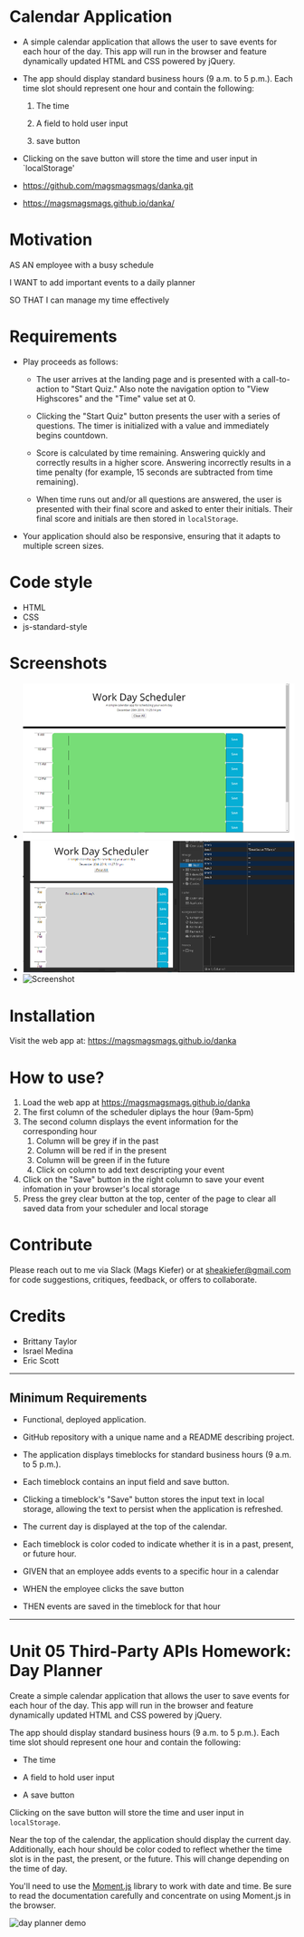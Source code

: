 # **Calendar Application**

* A simple calendar application that allows the user to save events for each hour of the day. This app will run in the browser and feature dynamically updated HTML and CSS powered by jQuery.

* The app should display standard business hours (9 a.m. to 5 p.m.). Each time slot should represent one hour and contain the following:

    1. The time

    1. A field to hold user input

    1. save button

* Clicking on the save button will store the time and user input in `localStorage'

* https://github.com/magsmagsmags/danka.git
* https://magsmagsmags.github.io/danka/


# Motivation
AS AN employee with a busy schedule

I WANT to add important events to a daily planner

SO THAT I can manage my time effectively 


# Requirements

* Play proceeds as follows:

  * The user arrives at the landing page and is presented with a call-to-action to "Start Quiz." Also note the navigation option to "View Highscores" and the "Time" value set at 0.

  * Clicking the "Start Quiz" button presents the user with a series of questions. The timer is initialized with a value and immediately begins countdown.

  * Score is calculated by time remaining. Answering quickly and correctly results in a higher score. Answering incorrectly results in a time penalty (for example, 15 seconds are subtracted from time remaining).

  * When time runs out and/or all questions are answered, the user is presented with their final score and asked to enter their initials. Their final score and initials are then stored in `localStorage`.

* Your application should also be responsive, ensuring that it adapts to multiple screen sizes.



# Code style
* HTML
* CSS
* js-standard-style

# Screenshots
* ![Screenshot](/assets/images/Screenshot1.png)
* ![Screenshot](/assets/images/Screenshot2.png)
* ![Screenshot](/assets/images/Screenshot3.gif)


# Installation
Visit the web app at: https://magsmagsmags.github.io/danka

# How to use?
1. Load the web app at https://magsmagsmags.github.io/danka
1. The first column of the scheduler diplays the hour (9am-5pm)
1. The second column displays the event information for the corresponding hour
    1. Column will be grey if in the past
    1. Column will be red if in the present
    1. Column will be green if in the future
    1. Click on column to add text descripting your event
1. Click on the "Save" button in the right column to save your event infomation in your browser's local storage
1. Press the grey clear button at the top, center of the page to clear all saved data from your scheduler and local storage

# Contribute
Please reach out to me via Slack (Mags Kiefer) or at sheakiefer@gmail.com for code suggestions, critiques, feedback, or offers to collaborate. 

# Credits

* Brittany Taylor
* Israel Medina
* Eric Scott

--------------------------------


## Minimum Requirements

* Functional, deployed application.

* GitHub repository with a unique name and a README describing project.

* The application displays timeblocks for standard business hours (9 a.m. to 5 p.m.).

* Each timeblock contains an input field and save button.

* Clicking a timeblock's "Save" button stores the input text in local storage, allowing the text to persist when the application is refreshed.

* The current day is displayed at the top of the calendar.

* Each timeblock is color coded to indicate whether it is in a past, present, or future hour.

* GIVEN that an employee adds events to a specific hour in a calendar

* WHEN the employee clicks the save button

* THEN events are saved in the timeblock for that hour






--------------------
# Unit 05 Third-Party APIs Homework: Day Planner

Create a simple calendar application that allows the user to save events for each hour of the day. This app will run in the browser and feature dynamically updated HTML and CSS powered by jQuery.

The app should display standard business hours (9 a.m. to 5 p.m.). Each time slot should represent one hour and contain the following:

* The time

* A field to hold user input

* A save button

Clicking on the save button will store the time and user input in `localStorage`.

Near the top of the calendar, the application should display the current day. Additionally, each hour should be color coded to reflect whether the time slot is in the past, the present, or the future. This will change depending on the time of day.

You'll need to use the [Moment.js](https://momentjs.com/) library to work with date and time. Be sure to read the documentation carefully and concentrate on using Moment.js in the browser.

![day planner demo](./Assets/05-Third-Party-APIs-homework-demo.gif)

